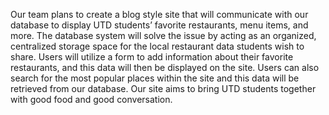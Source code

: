 Our team plans to create a blog style site that will communicate with our database to display UTD students’ favorite restaurants, menu items, and more. The database system will solve the issue by acting as an organized, centralized storage space for the local restaurant data students wish to share. Users will utilize a form to add information about their favorite restaurants, and this data will then be displayed on the site. Users can also search for the most popular places within the site and this data will be retrieved from our database. Our site aims to bring UTD students together with good food and good conversation.
